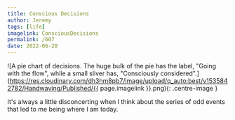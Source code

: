 ```yaml
---
title: Conscious Decisions
author: Jeremy
tags: [life]
imagelink: ConsciousDecisions
permalink: /607
date: 2022-06-20
---
```


![A pie chart of decisions. The huge bulk of the pie has the label, "Going with the flow", while a small sliver has, "Consciously considered".](https://res.cloudinary.com/dh3hm8pb7/image/upload/q_auto:best/v1535842782/Handwaving/Published/{{ page.imagelink }}.png){: .centre-image }

It's always a little disconcerting when I think about the series of odd events that led to me being where I am today.
